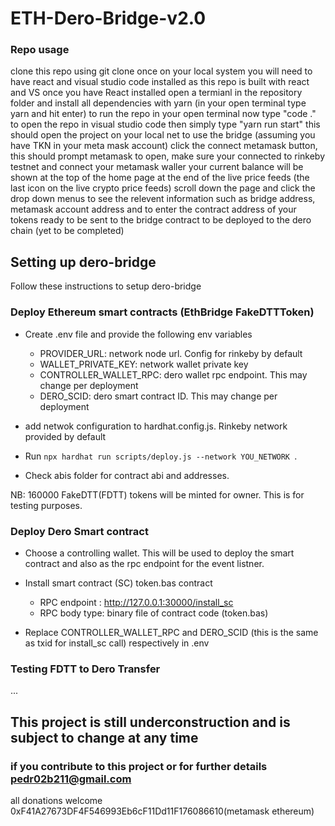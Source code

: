 # ETH-Dero-Bridge-v2.0

### Repo usage

clone this repo using git clone
once on your local system you will need to have react and visual studio code installed as this repo is built with react and VS
once you have React installed open a termianl in the repository folder and install all dependencies 
with yarn (in your open terminal type yarn and hit enter)
to run the repo in your open terminal now type "code ." to open the repo in visual studio code
then simply type "yarn run start" this should open the project on your local net
to use the bridge (assuming you have TKN in your meta mask account)
click the connect metamask button, this should prompt metamask to open, make sure your connected to rinkeby testnet and connect your metamask waller 
your current balance will be shown at the top of the home page at the end of the live price feeds
(the last icon on the live crypto price feeds)
scroll down the page and click the drop down menus to see the relevent information such as bridge address, metamask account address and to enter the 
contract address of your tokens ready to be sent to the bridge contract to be deployed to the dero chain (yet to be completed)


## Setting up dero-bridge
Follow these instructions to setup dero-bridge

### Deploy Ethereum smart contracts (EthBridge FakeDTTToken)
- Create .env file and provide the following env variables 
    - PROVIDER_URL: network node url. Config for rinkeby by default
    - WALLET_PRIVATE_KEY: network wallet private key
    - CONTROLLER_WALLET_RPC: dero wallet rpc endpoint. This may change per deployment
    - DERO_SCID: dero smart contract ID. This may change per deployment

- add netwok configuration to hardhat.config.js. Rinkeby network provided by default

- Run `npx hardhat run scripts/deploy.js --network YOU_NETWORK `. 

- Check abis folder for contract abi and addresses.

NB: 160000 FakeDTT(FDTT) tokens will be minted for owner. This is for testing purposes.

### Deploy Dero Smart contract
- Choose a controlling wallet. 
    This will be used to deploy the smart contract and also as the rpc endpoint for the event listner.

- Install smart contract (SC) token.bas contract
    - RPC endpoint : http://127.0.0.1:30000/install_sc
    - RPC body type: binary file of contract code (token.bas)

- Replace CONTROLLER_WALLET_RPC and DERO_SCID (this is the same as txid for install_sc call) respectively in .env

### Testing FDTT to Dero Transfer
...

## This project is still underconstruction and is subject to change at any time

### if you contribute to this project or for further details pedr02b211@gmail.com

all donations welcome 0xF41A27673DF4F546993Eb6cF11Dd11F176086610(metamask ethereum)

